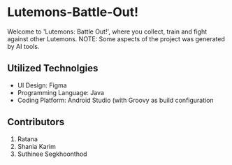 # Lutemons-Battle-Out!
Welcome to 'Lutemons: Battle Out!', where you collect, train and fight against other Lutemons. 
NOTE: Some aspects of the project was generated by AI tools. 

## Utilized Technolgies
- UI Design: Figma 
- Programming Language: Java 
- Coding Platform: Android Studio (with Groovy as build configuration

## Contributors 
1. Ratana
2. Shania Karim
3. Suthinee Segkhoonthod
